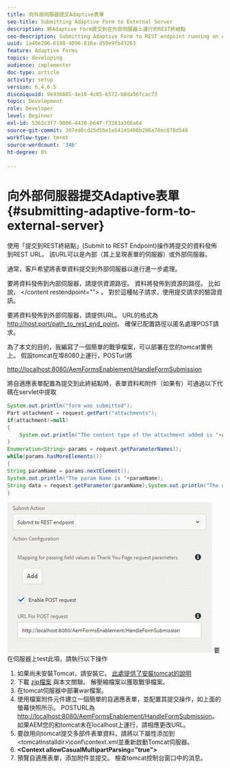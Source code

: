 ```yaml
---
title: 向外部伺服器提交Adaptive表單
seo-title: Submitting Adaptive Form to External Server
description: 將Adaptive Form提交到在外部伺服器上運行的REST終結點
seo-description: Submitting Adaptive Form to REST endpoint running on external server
uuid: 1a46e206-6188-4096-816a-d59e9fb43263
feature: Adaptive Forms
topics: developing
audience: implementer
doc-type: article
activity: setup
version: 6.4,6.5
discoiquuid: 9e936885-4e10-4c05-b572-b8da56fcac73
topic: Development
role: Developer
level: Beginner
exl-id: 5363c3f7-9006-4430-b647-f3283a366a64
source-git-commit: 307ed6cd25d5be1e54145406b206a78ec878d548
workflow-type: tm+mt
source-wordcount: '346'
ht-degree: 0%

---
```


# 向外部伺服器提交Adaptive表單 {#submitting-adaptive-form-to-external-server}

使用「提交到REST終結點」(Submit to REST Endpoint)操作將提交的資料發佈到REST URL。 該URL可以是內部（其上呈現表單的伺服器）或外部伺服器。

通常，客戶希望將表單資料提交到外部伺服器以進行進一步處理。

要將資料發佈到內部伺服器，請提供資源路徑。 資料將發佈到資源的路徑。 比如說， &lt;/content restendpoint=&quot;&quot;> 。 對於這種帖子請求，使用提交請求的驗證資訊。

要將資料發佈到外部伺服器，請提供URL。 URL的格式為 <http://host:port/path_to_rest_end_point>。 確保已配置路徑以匿名處理POST請求。

為了本文的目的，我編寫了一個簡單的戰爭檔案，可以部署在您的tomcat實例上。 假設tomcat在埠8080上運行，POSTurl將

<http://localhost:8080/AemFormsEnablement/HandleFormSubmission>

將自適應表單配置為提交到此終結點時，表單資料和附件（如果有）可通過以下代碼在servlet中提取

```java
System.out.println("form was submitted");
Part attachment = request.getPart("attachments");
if(attachment!=null)
{
    System.out.println("The content type of the attachment added is "+attachment.getContentType());
}
Enumeration<String> params = request.getParameterNames();
while(params.hasMoreElements())
{
String paramName = params.nextElement();
System.out.println("The param Name is "+paramName);
String data = request.getParameter(paramName);System.out.println("The data  is "+data);
}
```

![提交](assets/formsubmission.gif)
要在伺服器上test此項，請執行以下操作

1. 如果尚未安裝Tomcat，請安裝它。 [此處提供了安裝tomcat的說明](https://helpx.adobe.com/experience-manager/kt/forms/using/preparing-datasource-for-form-data-model-tutorial-use.html)
1. 下載 [zip檔案](assets/aemformsenablement.zip) 與本文關聯。 解壓縮檔案以獲取戰爭檔案。
1. 在tomcat伺服器中部署war檔案。
1. 使用檔案附件元件建立一個簡單的自適應表單，並配置其提交操作，如上面的螢幕快照所示。 POSTURL為 <http://localhost:8080/AemFormsEnablement/HandleFormSubmission>。 如果AEM您的和tomcat未在localhost上運行，請相應更改URL。
1. 要啟用向tomcat提交多部件表單資料，請將以下屬性添加到 &lt;tomcatinstalldir>\conf\context.xml並重新啟動Tomcat伺服器。
1. **&lt;Context allowCasualMultipartParsing=&quot;true&quot;>**
1. 預覽自適應表單，添加附件並提交。 檢查tomcat控制台窗口中的消息。
